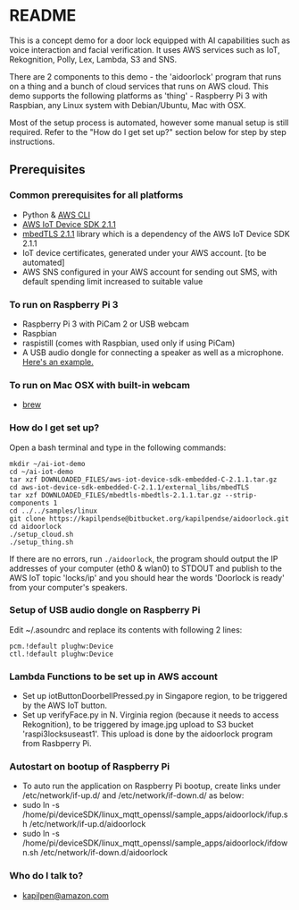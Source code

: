 # README #

This is a concept demo for a door lock equipped with AI capabilities such as voice interaction and facial verification. It uses AWS services such as IoT, Rekognition, Polly, Lex, Lambda, S3 and SNS.

There are 2 components to this demo - the 'aidoorlock' program that runs on a thing and a bunch of cloud services that runs on AWS cloud. This demo supports the following platforms as 'thing' - Raspberry Pi 3 with Raspbian, any Linux system with Debian/Ubuntu, Mac with OSX.

Most of the setup process is automated, however some manual setup is still required. Refer to the "How do I get set up?" section below for step by step instructions.

## Prerequisites ##

### Common prerequisites for all platforms
* Python & [AWS CLI](https://aws.amazon.com/cli/)
* [AWS IoT Device SDK 2.1.1](https://github.com/aws/aws-iot-device-sdk-embedded-C/archive/v2.1.1.tar.gz)
* [mbedTLS 2.1.1](https://github.com/ARMmbed/mbedtls/archive/mbedtls-2.1.1.tar.gz) library which is a dependency of the AWS IoT Device SDK 2.1.1
* IoT device certificates, generated under your AWS account. [to be automated]
* AWS SNS configured in your AWS account for sending out SMS, with default spending limit increased to suitable value

### To run on Raspberry Pi 3
* Raspberry Pi 3 with PiCam 2 or USB webcam
* Raspbian
* raspistill (comes with Raspbian, used only if using PiCam)
* A USB audio dongle for connecting a speaker as well as a microphone. [Here's an example.](http://www.lazada.sg/easybuy-new-pc-laptop-usb-2-3d-virtual-kx3p-71-channel-audio-soundcard-adapter-9019448.html)

### To run on Mac OSX with built-in webcam
* [brew](https://brew.sh/)

### How do I get set up? ###

Open a bash terminal and type in the following commands:
~~~~
mkdir ~/ai-iot-demo
cd ~/ai-iot-demo
tar xzf DOWNLOADED_FILES/aws-iot-device-sdk-embedded-C-2.1.1.tar.gz
cd aws-iot-device-sdk-embedded-C-2.1.1/external_libs/mbedTLS
tar xzf DOWNLOADED_FILES/mbedtls-mbedtls-2.1.1.tar.gz --strip-components 1
cd ../../samples/linux
git clone https://kapilpendse@bitbucket.org/kapilpendse/aidoorlock.git
cd aidoorlock
./setup_cloud.sh
./setup_thing.sh
~~~~

If there are no errors, run `./aidoorlock`, the program should output the IP addresses of your computer (eth0 & wlan0) to STDOUT and publish to the AWS IoT topic 'locks/ip' and you should hear the words 'Doorlock is ready' from your computer's speakers.

### Setup of USB audio dongle on Raspberry Pi
Edit ~/.asoundrc and replace its contents with following 2 lines:
~~~~
pcm.!default plughw:Device
ctl.!default plughw:Device
~~~~

### Lambda Functions to be set up in AWS account
* Set up iotButtonDoorbellPressed.py in Singapore region, to be triggered by the AWS IoT button.
* Set up verifyFace.py in N. Virginia region (because it needs to access Rekognition), to be triggered by image.jpg upload to S3 bucket 'raspi3locksuseast1'. This upload is done by the aidoorlock program from Rasbperry Pi.

### Autostart on bootup of Raspberry Pi
* To auto run the application on Raspberry Pi bootup, create links under /etc/network/if-up.d/ and /etc/network/if-down.d/ as below:
* sudo ln -s /home/pi/deviceSDK/linux_mqtt_openssl/sample_apps/aidoorlock/ifup.sh /etc/network/if-up.d/aidoorlock
* sudo ln -s /home/pi/deviceSDK/linux_mqtt_openssl/sample_apps/aidoorlock/ifdown.sh /etc/network/if-down.d/aidoorlock

### Who do I talk to? ###

* kapilpen@amazon.com
